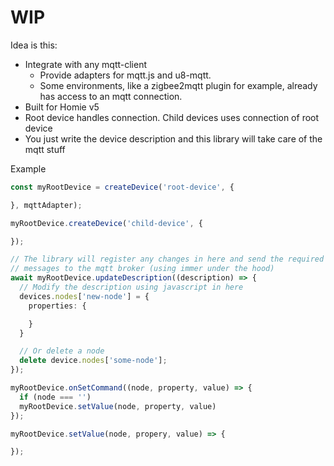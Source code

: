 # WIP

Idea is this:

- Integrate with any mqtt-client
  - Provide adapters for mqtt.js and u8-mqtt.
  - Some environments, like a zigbee2mqtt plugin for example, already has access
    to an mqtt connection.
- Built for Homie v5
- Root device handles connection. Child devices uses connection of root device
- You just write the device description and this library will take care of the
  mqtt stuff

Example

```typescript
const myRootDevice = createDevice('root-device', {

}, mqttAdapter);

myRootDevice.createDevice('child-device', {

});

// The library will register any changes in here and send the required
// messages to the mqtt broker (using immer under the hood)
await myRootDevice.updateDescription((description) => {
  // Modify the description using javascript in here
  devices.nodes['new-node'] = {
    properties: {

    }
  }

  // Or delete a node
  delete device.nodes['some-node'];
});

myRootDevice.onSetCommand((node, property, value) => {
  if (node === '')
  myRootDevice.setValue(node, property, value)
});

myRootDevice.setValue(node, propery, value) => {

});
```
